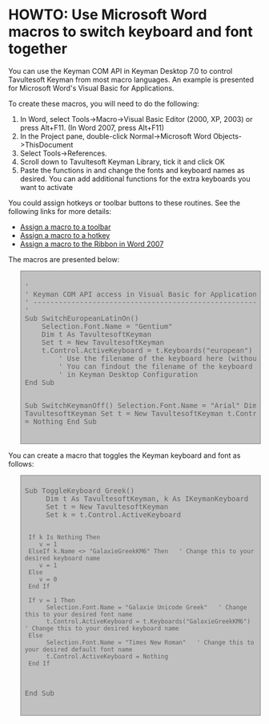 # HOWTO: Use Microsoft Word macros to switch keyboard and font together

<p>You can use the Keyman COM API in Keyman Desktop 7.0 to control Tavultesoft Keyman from most macro languages.  An example is presented for Microsoft Word's Visual Basic for Applications.</p>

<p>To create these macros, you will need to do the following:</p>

<ol>
<li>In Word, select Tools->Macro->Visual Basic Editor (2000, XP, 2003) or press Alt+F11. (In Word 2007, press Alt+F11)</li>
<li>In the Project pane, double-click Normal->Microsoft Word Objects->ThisDocument
<li>Select Tools->References.
<li>Scroll down to Tavultesoft Keyman Library, tick it and click OK
<li>Paste the functions in and change the fonts and keyboard names as desired.  You can add additional functions for the extra keyboards you want to activate
</ol>

<p>You could assign hotkeys or toolbar buttons to these routines.  See the following links for more details:</p>

<ul>
<li><a href='http://word.mvps.org/FAQs/Customization/AsgnCmdOrMacroToToolbar.htm'>Assign a macro to a toolbar</a></li>
<li><a href='http://word.mvps.org/FAQs/Customization/AsgnCmdOrMacroToHotkey.htm'>Assign a macro to a hotkey</a></li>
<li><a href='http://word.mvps.org/FAQs/Customization/CustomizeRibbon.htm'>Assign a macro to the Ribbon in Word 2007</a></li>
</ul>

<p>The macros are presented below:</p>

<blockquote style='background: #c0c0c0; padding: 8px; border: solid 1px #808080'><pre>'
' Keyman COM API access in Visual Basic for Applications
' ------------------------------------------------------
'
Sub SwitchEuropeanLatinOn()
    Selection.Font.Name = "Gentium"
    Dim t As TavultesoftKeyman
    Set t = New TavultesoftKeyman
    t.Control.ActiveKeyboard = t.Keyboards("european")
        ' Use the filename of the keyboard here (without the '.kmx' extension)
        ' You can findout the filename of the keyboard by viewing its details
        ' in Keyman Desktop Configuration
End Sub

Sub SwitchKeymanOff()
    Selection.Font.Name = "Arial"
    Dim t As TavultesoftKeyman
    Set t = New TavultesoftKeyman
    t.Control.ActiveKeyboard = Nothing
End Sub</pre></blockquote>

<p>You can create a macro that toggles the Keyman keyboard and font as follows:</p>

<blockquote style='background: #c0c0c0; padding: 8px; border: solid 1px #808080'><pre>Sub ToggleKeyboard_Greek()
     Dim t As TavultesoftKeyman, k As IKeymanKeyboard
     Set t = New TavultesoftKeyman
     Set k = t.Control.ActiveKeyboard
          
     If k Is Nothing Then
        v = 1
     ElseIf k.Name <> "GalaxieGreekKM6" Then   ' Change this to your desired keyboard name
        v = 1
     Else
        v = 0
     End If
     
     If v = 1 Then
          Selection.Font.Name = "Galaxie Unicode Greek"   ' Change this to your desired font name
          t.Control.ActiveKeyboard = t.Keyboards("GalaxieGreekKM6")  ' Change this to your desired keyboard name
     Else
          Selection.Font.Name = "Times New Roman"   ' Change this to your desired default font name
          t.Control.ActiveKeyboard = Nothing
     End If
End Sub</pre></blockquote>

